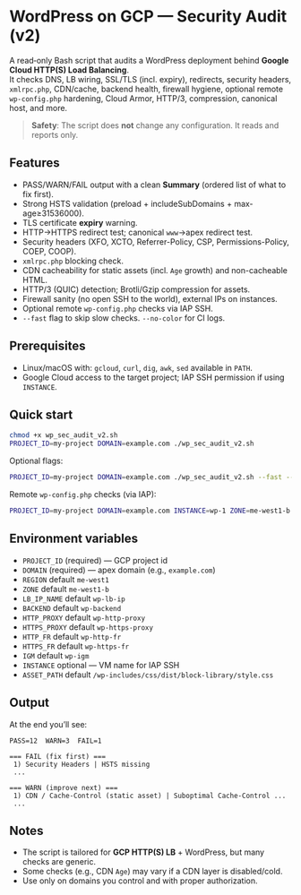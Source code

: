 # WordPress on GCP — Security Audit (v2)

A read‑only Bash script that audits a WordPress deployment behind **Google Cloud HTTP(S) Load Balancing**.  
It checks DNS, LB wiring, SSL/TLS (incl. expiry), redirects, security headers, `xmlrpc.php`, CDN/cache, backend health,
firewall hygiene, optional remote `wp-config.php` hardening, Cloud Armor, HTTP/3, compression, canonical host, and more.

> **Safety**: The script does **not** change any configuration. It reads and reports only.

## Features
- PASS/WARN/FAIL output with a clean **Summary** (ordered list of what to fix first).
- Strong HSTS validation (preload + includeSubDomains + max-age≥31536000).
- TLS certificate **expiry** warning.
- HTTP→HTTPS redirect test; canonical `www`→apex redirect test.
- Security headers (XFO, XCTO, Referrer-Policy, CSP, Permissions-Policy, COEP, COOP).
- `xmlrpc.php` blocking check.
- CDN cacheability for static assets (incl. `Age` growth) and non-cacheable HTML.
- HTTP/3 (QUIC) detection; Brotli/Gzip compression for assets.
- Firewall sanity (no open SSH to the world), external IPs on instances.
- Optional remote `wp-config.php` checks via IAP SSH.
- `--fast` flag to skip slow checks. `--no-color` for CI logs.

## Prerequisites
- Linux/macOS with: `gcloud`, `curl`, `dig`, `awk`, `sed` available in `PATH`.
- Google Cloud access to the target project; IAP SSH permission if using `INSTANCE`.

## Quick start
```bash
chmod +x wp_sec_audit_v2.sh
PROJECT_ID=my-project DOMAIN=example.com ./wp_sec_audit_v2.sh
```

Optional flags:
```bash
PROJECT_ID=my-project DOMAIN=example.com ./wp_sec_audit_v2.sh --fast --no-color
```

Remote `wp-config.php` checks (via IAP):
```bash
PROJECT_ID=my-project DOMAIN=example.com INSTANCE=wp-1 ZONE=me-west1-b ./wp_sec_audit_v2.sh
```

## Environment variables
- `PROJECT_ID` (required) — GCP project id
- `DOMAIN` (required) — apex domain (e.g., `example.com`)
- `REGION` default `me-west1`
- `ZONE` default `me-west1-b`
- `LB_IP_NAME` default `wp-lb-ip`
- `BACKEND` default `wp-backend`
- `HTTP_PROXY` default `wp-http-proxy`
- `HTTPS_PROXY` default `wp-https-proxy`
- `HTTP_FR` default `wp-http-fr`
- `HTTPS_FR` default `wp-https-fr`
- `IGM` default `wp-igm`
- `INSTANCE` optional — VM name for IAP SSH
- `ASSET_PATH` default `/wp-includes/css/dist/block-library/style.css`

## Output
At the end you’ll see:
```
PASS=12  WARN=3  FAIL=1

=== FAIL (fix first) ===
 1) Security Headers | HSTS missing
 ...

=== WARN (improve next) ===
 1) CDN / Cache-Control (static asset) | Suboptimal Cache-Control ...
 ...
```

## Notes
- The script is tailored for **GCP HTTP(S) LB** + WordPress, but many checks are generic.
- Some checks (e.g., CDN `Age`) may vary if a CDN layer is disabled/cold.
- Use only on domains you control and with proper authorization.

